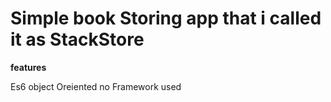 <h1>Simple book Storing app that i called it as StackStore</h1>

<b>features</b>

Es6 
object Oreiented
no Framework used 
